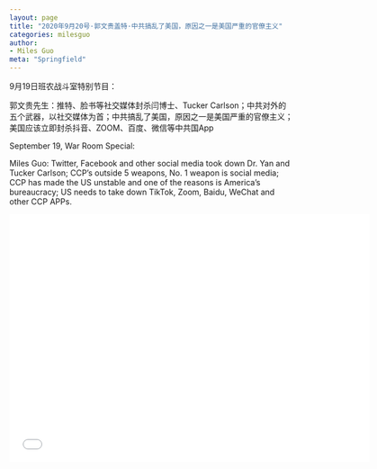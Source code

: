 ```yaml
---
layout: page
title: "2020年9月20号·郭文贵盖特·中共搞乱了美国，原因之一是美国严重的官僚主义"
categories: milesguo
author:
- Miles Guo
meta: "Springfield"
---
```


9月19日班农战斗室特别节目：

郭文贵先生：推特、脸书等社交媒体封杀闫博士、Tucker Carlson；中共对外的五个武器，以社交媒体为首；中共搞乱了美国，原因之一是美国严重的官僚主义；美国应该立即封杀抖音、ZOOM、百度、微信等中共国App

September 19, War Room Special:

Miles Guo: Twitter, Facebook and other social media took down Dr. Yan and Tucker Carlson; CCP’s outside 5 weapons, No. 1 weapon is social media; CCP has made the US unstable and one of the reasons is America’s bureaucracy; US needs to take down TikTok, Zoom, Baidu, WeChat and other CCP APPs. 

<center>
<iframe width="640" height="440" src="../../../../video/milesguo/2020_09_21_Miles_Guo_Getter_3.MOV" frameborder="0" allow="accelerometer; autoplay; encrypted-media; gyroscope; picture-in-picture" allowfullscreen></iframe>
</center>

